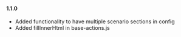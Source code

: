 #### 1.1.0
- Added functionality to have multiple scenario sections in config
- Added fillInnerHtml in base-actions.js
